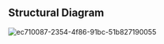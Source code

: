 ##  Structural Diagram

![ec710087-2354-4f86-91bc-51b827190055](https://user-images.githubusercontent.com/67543660/142910201-4bdfcb2e-aaf4-4974-852f-3ced9665ee19.jpg)
